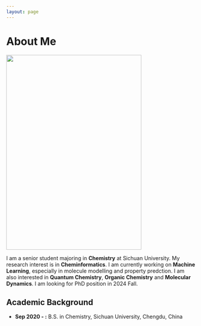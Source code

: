 ```yaml
---
layout: page
---
```


# About Me

<img src="https://shmqaq.github.io/avatar.jpg" class="floatpic" width="360" height="520">



I am a senior student majoring in **Chemistry** at Sichuan University. My research interest is in **Cheminformatics**. I am currently working on  **Machine Learning**, especially in molecule modelling and  property predction. I am also interested in **Quantum Chemistry**, **Organic Chemistry** and **Molecular Dynamics**. I am looking for PhD position in 2024 Fall. 



## Academic Background

- **Sep 2020 - :** B.S. in Chemistry, Sichuan University, Chengdu, China





